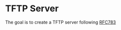 # TFTP Server

The goal is to create a TFTP server following [RFC783](https://datatracker.ietf.org/doc/html/rfc783) 